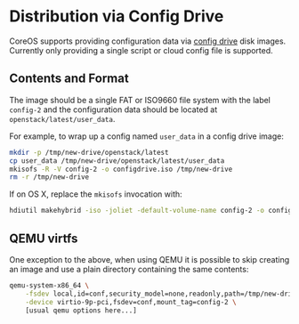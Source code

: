 # Distribution via Config Drive

CoreOS supports providing configuration data via [config drive][config-drive]
disk images. Currently only providing a single script or cloud config file is
supported.

[config-drive]: http://docs.openstack.org/user-guide/cli_config_drive.html

## Contents and Format

The image should be a single FAT or ISO9660 file system with the label
`config-2` and the configuration data should be located at
`openstack/latest/user_data`.

For example, to wrap up a config named `user_data` in a config drive image:

```sh
mkdir -p /tmp/new-drive/openstack/latest
cp user_data /tmp/new-drive/openstack/latest/user_data
mkisofs -R -V config-2 -o configdrive.iso /tmp/new-drive
rm -r /tmp/new-drive
```

If on OS X, replace the `mkisofs` invocation with:

```sh
hdiutil makehybrid -iso -joliet -default-volume-name config-2 -o configdrive.iso /tmp/new-drive
```

## QEMU virtfs

One exception to the above, when using QEMU it is possible to skip creating an
image and use a plain directory containing the same contents:

```sh
qemu-system-x86_64 \
    -fsdev local,id=conf,security_model=none,readonly,path=/tmp/new-drive \
    -device virtio-9p-pci,fsdev=conf,mount_tag=config-2 \
    [usual qemu options here...]
```
